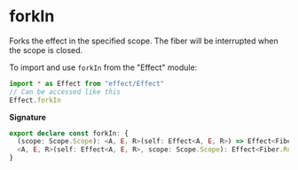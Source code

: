 # forkIn

Forks the effect in the specified scope. The fiber will be interrupted
when the scope is closed.

To import and use `forkIn` from the "Effect" module:

```ts
import * as Effect from "effect/Effect"
// Can be accessed like this
Effect.forkIn
```

**Signature**

```ts
export declare const forkIn: {
  (scope: Scope.Scope): <A, E, R>(self: Effect<A, E, R>) => Effect<Fiber.RuntimeFiber<A, E>, never, R>
  <A, E, R>(self: Effect<A, E, R>, scope: Scope.Scope): Effect<Fiber.RuntimeFiber<A, E>, never, R>
}
```
